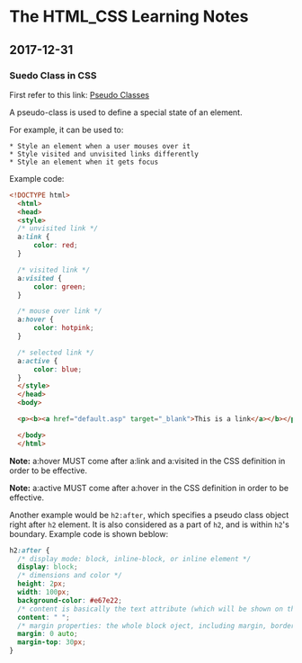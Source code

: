 # The HTML_CSS Learning Notes

## 2017-12-31

### **Suedo Class in CSS**

  First refer to this link: [Pseudo Classes](https://www.w3schools.com/css/css_pseudo_classes.asp)

  A pseudo-class is used to define a special state of an element.

  For example, it can be used to:

    * Style an element when a user mouses over it
    * Style visited and unvisited links differently
    * Style an element when it gets focus
  
  Example code:
  ``` html
  <!DOCTYPE html>
    <html>
    <head>
    <style>
    /* unvisited link */
    a:link {
        color: red;
    }

    /* visited link */
    a:visited {
        color: green;
    }

    /* mouse over link */
    a:hover {
        color: hotpink;
    }

    /* selected link */
    a:active {
        color: blue;
    }
    </style>
    </head>
    <body>

    <p><b><a href="default.asp" target="_blank">This is a link</a></b></p>

    </body>
    </html>
  ```
  
  <p><b>Note:</b> a:hover MUST come after a:link and a:visited in the CSS definition in order to be effective.</p>
  <p><b>Note:</b> a:active MUST come after a:hover in the CSS definition in order to be effective.</p>

  Another example would be `h2:after`, which specifies a pseudo class object right after `h2` element. It is also considered as a part of `h2`, and is within `h2`'s boundary. Example code is shown beblow:
  
  ```css
  h2:after {
    /* display mode: block, inline-block, or inline element */
    display: block;
    /* dimensions and color */
    height: 2px;
    width: 100px;
    background-color: #e67e22;
    /* content is basically the text attribute (which will be shown on the page, of this class */
    content: " ";
    /* margin properties: the whole block oject, including margin, border, and padding, is within the h2 block, which is the parent block */
    margin: 0 auto;
    margin-top: 30px;
  }
  ```
  


